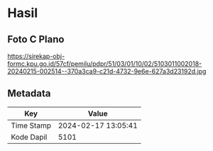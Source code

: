 # Hasil

## Foto C Plano

https://sirekap-obj-formc.kpu.go.id/57cf/pemilu/pdpr/51/03/01/10/02/5103011002018-20240215-002514--370a3ca9-c21d-4732-9e6e-627a3d23192d.jpg


## Metadata

| Key        | Value               |
| ---------- | ------------------- |
| Time Stamp | 2024-02-17 13:05:41 |
| Kode Dapil | 5101                |



